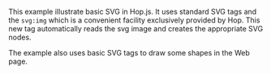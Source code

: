 This example illustrate basic SVG in Hop.js. It uses standard SVG tags and
the `svg:img` which is a convenient facility exclusively provided by Hop.
This new tag automatically reads the svg image and creates the appropriate
SVG nodes.

The example also uses basic SVG tags to draw some shapes in the Web page.
